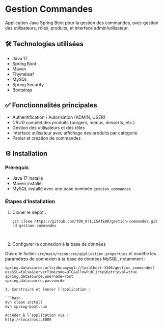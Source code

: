 # Gestion Commandes

Application Java Spring Boot pour la gestion des commandes, avec gestion des utilisateurs, rôles, produits, et interface admin/utilisateur.

## 🛠 Technologies utilisées

- Java 17  
- Spring Boot  
- Maven  
- Thymeleaf  
- MySQL  
- Spring Security  
- Bootstrap  

## ✅ Fonctionnalités principales

- Authentification / Autorisation (ADMIN, USER)  
- CRUD complet des produits (burgers, menus, desserts, etc.)  
- Gestion des utilisateurs et des rôles  
- Interface utilisateur avec affichage des produits par catégorie  
- Panier et création de commandes  

## ⚙️ Installation

### Prérequis

- Java 17 installé  
- Maven installé  
- MySQL installé avec une base nommée `gestion_commandes`  

### Étapes d’installation

1. Cloner le dépôt :  
   ```bash
   git clone https://github.com/TON_UTILISATEUR/gestion-commandes.git
   cd gestion-commandes

  

2. Configurer la connexion à la base de données

Ouvre le fichier `src/main/resources/application.properties` et modifie les paramètres de connexion à ta base de données MySQL, notamment :

```properties
spring.datasource.url=jdbc:mysql://localhost:3306/gestion_commandes?useSSL=false&serverTimezone=UTC&allowPublicKeyRetrieval=true
spring.datasource.username=root
spring.datasource.password=

3. Construire et lancer l’application :

```bash
mvn clean install
mvn spring-boot:run

Accéder à l’application via :
http://localhost:8080


